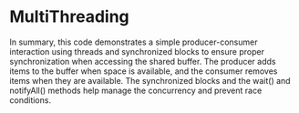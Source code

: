 # MultiThreading

In summary, this code demonstrates a simple producer-consumer interaction using threads and synchronized blocks to ensure proper synchronization when accessing the shared buffer. The producer adds items to the buffer when space is available, and the consumer removes items when they are available. The synchronized blocks and the wait() and notifyAll() methods help manage the concurrency and prevent race conditions.
